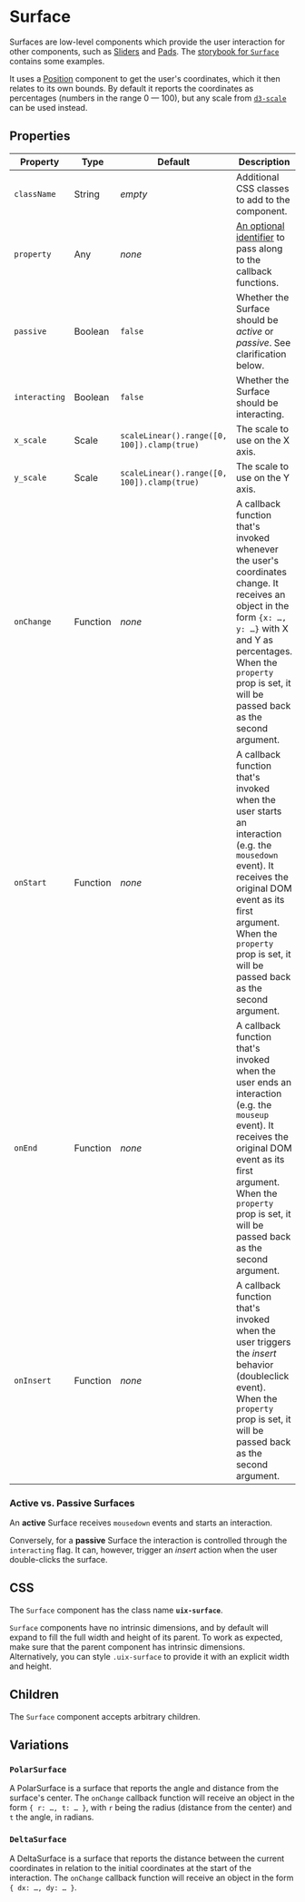 # Surface

Surfaces are low-level components which provide the user interaction for other components, such as [Sliders](../Slider/README.md) and [Pads](../Pad/README.md). The [storybook for `Surface`](https://danburzo.github.io/uiuiui/storybook-static/?selectedKind=Surface) contains some examples.

It uses a [Position](../Position/README.md) component to get the user's coordinates, which it then relates to its own bounds. By default it reports the coordinates as percentages (numbers in the range 0 — 100), but any scale from [`d3-scale`](https://github.com/d3/d3-scale) can be used instead.

## Properties

Property | Type | Default | Description
-------- | ---- | ------- | -----------
`className` | String | _empty_ | Additional CSS classes to add to the component.
`property` | Any | _none_ | [An optional identifier][property] to pass along to the callback functions.
`passive` | Boolean | `false` | Whether the Surface should be _active_ or _passive_. See clarification below. 
`interacting` | Boolean | `false` | Whether the Surface should be interacting.
`x_scale` | Scale | `scaleLinear().range([0, 100]).clamp(true)` | The scale to use on the X axis.
`y_scale` | Scale | `scaleLinear().range([0, 100]).clamp(true)` | The scale to use on the Y axis.
`onChange` | Function | _none_ | A callback function that's invoked whenever the user's coordinates change. It receives an object in the form `{x: …, y: …}` with X and Y as percentages. When the `property` prop is set, it will be passed back as the second argument.
`onStart` | Function | _none_ | A callback function that's invoked when the user starts an interaction (e.g. the `mousedown` event). It receives the original DOM event as its first argument. When the `property` prop is set, it will be passed back as the second argument.
`onEnd` | Function | _none_ | A callback function that's invoked when the user ends an interaction (e.g. the `mouseup` event). It receives the original DOM event as its first argument. When the `property` prop is set, it will be passed back as the second argument.
`onInsert` | Function | _none_ | A callback function that's invoked when the user triggers the _insert_ behavior (doubleclick event). When the `property` prop is set, it will be passed back as the second argument.

### Active vs. Passive Surfaces

An __active__ Surface receives `mousedown` events and starts an interaction.

Conversely, for a __passive__ Surface the interaction is controlled through the `interacting` flag. It can, however, trigger an _insert_ action when the user double-clicks the surface.

## CSS

The `Surface` component has the class name __`uix-surface`__.

`Surface` components have no intrinsic dimensions, and by default will expand to fill the full width and height of its parent. To work as expected, make sure that the parent component has intrinsic dimensions. Alternatively, you can style `.uix-surface` to provide it with an explicit width and height.

## Children 

The `Surface` component accepts arbitrary children.

## Variations

### `PolarSurface`

A PolarSurface is a surface that reports the angle and distance from the surface's center. The `onChange` callback function will receive an object in the form `{ r: …, t: … }`, with `r` being the radius (distance from the center) and `t` the angle, in radians.

### `DeltaSurface`

A DeltaSurface is a surface that reports the distance between the current coordinates in relation to the initial coordinates at the start of the interaction. The `onChange` callback function will receive an object in the form `{ dx: …, dy: … }`.


[property]: https://github.com/danburzo/react-recipes/blob/master/recipes/property-pattern.md
